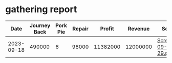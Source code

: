 # gathering report

| Date       | Journey Back | Pork Pie | Repair | Profit   | Revenue  | Screenshot Url                                                                                                                                                                                    | 
|------------|--------------|----------|--------|----------|----------|---------------------------------------------------------------------------------------------------------------------------------------------------------------------------------------------------|
| 2023-09-18 | 490000       | 6        | 98000  | 11382000 | 12000000 | [Screenshot_2023-09-18_11-31-29.png](https://lh3.googleusercontent.com/drive-viewer/AITFw-w-Jb8lcvOk0cHH7LOtOoYb3CMw8t7g_bmusxdazIlElLuYXgY-sODDykfSmmjWZFu1lYGfoMD41rprAQRsMq04Tmci=w1918-h1072) |